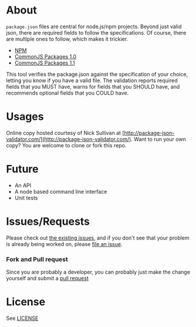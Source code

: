 # About
`package.json` files are central for node.js/npm projects. Beyond just valid json, there are required fields to follow the specifications. Of course, there are multiple ones to follow, which makes it trickier.

* [NPM](https://github.com/isaacs/npm/blob/master/doc/cli/json.md)
* [CommonJS Packages 1.0](http://wiki.commonjs.org/wiki/Packages/1.0)
* [CommonJS Packages 1.1](http://wiki.commonjs.org/wiki/Packages/1.1)

This tool verifies the package.json against the specification of your choice, letting you know if you have a valid file. The validation reports required fields that you MUST have, warns for fields that you SHOULD have, and recommends optional fields that you COULD have.

# Usages
Online copy hosted courtesy of Nick Sullivan at [http://package-json-validator.com/](http://package-json-validator.com/). Want to run your own copy? You are welcome to clone or fork this repo.

# Future
* An API
* A node based command line interface
* Unit tests


# Issues/Requests
Please check out [the existing issues](https://github.com/gorillamania/package.json-validator/issues), 
and if you don't see that your problem is already being worked on, 
please [file an issue](https://github.com/gorillamania/package.json-validator/issues/new).

### Fork and Pull request
Since you are probably a developer, you can probably just make the change yourself and submit a 
[pull request](https://help.github.com/articles/using-pull-requests)

# License
See [LICENSE](https://github.com/gorillamania/package.json-validator/blob/master/LICENSE)

